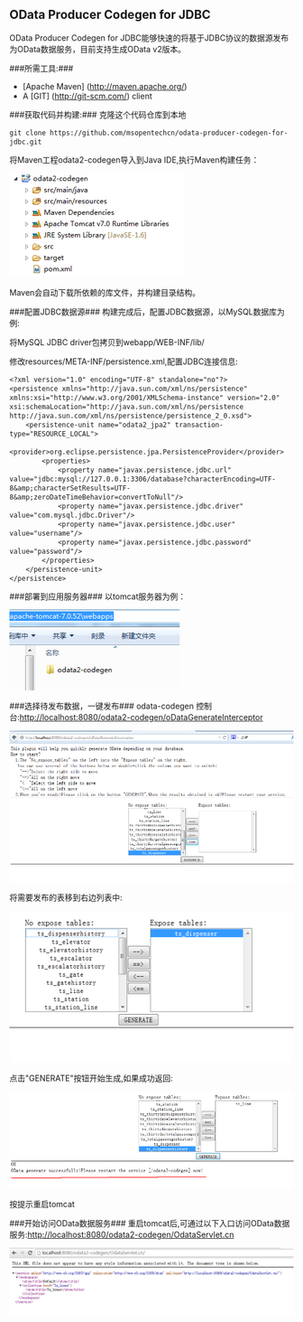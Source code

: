 
OData Producer Codegen for JDBC
---------------------------------------------------------

OData Producer Codegen for JDBC能够快速的将基于JDBC协议的数据源发布为OData数据服务，目前支持生成OData v2版本。

###所需工具:###
* [Apache Maven] (http://maven.apache.org/)
* A [GIT] (http://git-scm.com/) client

###获取代码并构建:###
克隆这个代码仓库到本地

    git clone https://github.com/msopentechcn/odata-producer-codegen-for-jdbc.git

将Maven工程odata2-codegen导入到Java IDE,执行Maven构建任务：

![](/img/maven.png)

Maven会自动下载所依赖的库文件，并构建目录结构。

###配置JDBC数据源###
构建完成后，配置JDBC数据源，以MySQL数据库为例:

将MySQL JDBC driver包拷贝到webapp/WEB-INF/lib/

修改resources/META-INF/persistence.xml,配置JDBC连接信息:

	<?xml version="1.0" encoding="UTF-8" standalone="no"?>
	<persistence xmlns="http://java.sun.com/xml/ns/persistence"        
	xmlns:xsi="http://www.w3.org/2001/XMLSchema-instance" version="2.0" 	
	xsi:schemaLocation="http://java.sun.com/xml/ns/persistence  http://java.sun.com/xml/ns/persistence/persistence_2_0.xsd">
		<persistence-unit name="odata2_jpa2" transaction-type="RESOURCE_LOCAL">
			<provider>org.eclipse.persistence.jpa.PersistenceProvider</provider>
			<properties>
				<property name="javax.persistence.jdbc.url"  value="jdbc:mysql://127.0.0.1:3306/database?characterEncoding=UTF-8&amp;characterSetResults=UTF-8&amp;zeroDateTimeBehavior=convertToNull"/>
				<property name="javax.persistence.jdbc.driver" value="com.mysql.jdbc.Driver"/>
				<property name="javax.persistence.jdbc.user" value="username"/>
				<property name="javax.persistence.jdbc.password" value="password"/>
			</properties>
		</persistence-unit>
	</persistence>


###部署到应用服务器###
以tomcat服务器为例：

![](/img/deploy.png)

###选择待发布数据，一键发布###
odata-codegen 控制台:[http://localhost:8080/odata2-codegen/oDataGenerateInterceptor](http://localhost:8080/odata2-codegen/oDataGenerateInterceptor)

![](/img/interceptor.png)

将需要发布的表移到右边列表中:

![](/img/right-table.png)

点击"GENERATE"按钮开始生成,如果成功返回:

![](/img/status-ok.png)

按提示重启tomcat

###开始访问OData数据服务###
重启tomcat后,可通过以下入口访问OData数据服务:[http://localhost:8080/odata2-codegen/OdataServlet.cn](http://localhost:8080/odata2-codegen/OdataServlet.cn)

![](/img/odata-servlet.png)




